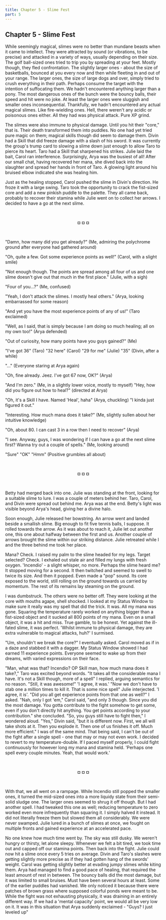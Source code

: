 ```yaml
---
title: Chapter 5 - Slime Fest
part: 5
---
```


## Chapter 5 - Slime Fest

While seemingly magical, slimes were no better than mundane beasts when it came to intellect. They were attracted by sound (or vibrations, to be precise) and attacked in a variety of ways, usually depending on their size. The golf ball-sized ones tried to trip you by spreading at your feet. Mostly though, they fled confrontation. The slightly larger ones - about the size of basketballs, bounced at you every now and then while fleeting in and out of your range. The larger ones, the size of large dogs and over, simply tried to crush everything in their path. Perhaps consume the target with the intention of suffocating them. We hadn't encountered anything larger than a pony. The most dangerous ones of the bunch were the bouncy balls, their speed and hit were no joke. At least the larger ones were sluggish and smaller ones inconsequential. Thankfully, we hadn't encountered any actual magical slimes. Like fire-wielding ones. Hell, there weren't any acidic or poisonous ones either. All they had was physical attack. Pure XP grind.

The slimes were also immune to physical damage. Until you hit their "core," that is. Their death transformed them into puddles. No one had yet tried pure magic on them; magical skills though did seem to damage them. Divin had a Skill that did freeze damage with a slash of his sword. It was currently the group's trump card to slowing a slime down just enough to allow Taro to pierce its heart. Taro had a Skill that sharpened his strikes. Julie laid the bait, Carol ran interference. Surprisingly, Arya was the busiest of all! After our small chat, having recovered her mana, she dived back into the slaughter and spread her hands in front of Taro. A glowing light around his bruised elbow indicated she was healing him.

Just as the healing stopped, Carol pushed the slime in Divin's direction. He froze it with a large swing. Taro took the opportunity to crack the fist-sized core and add a new pinkish puddle to the palette. They all came back, probably to recover their stamina while Julie went on to collect her arrows. I decided to have a go at the next slime.


<br />
<p style="text-align:center"><strong>¤ ¤ ¤</strong></p> 
<br />


"Damn, how many did you get already?" (Me, admiring the polychrome ground after everyone had gathered around)

"Oh, quite a few. Got some experience points as well!" (Carol, with a slight smile)

"Not enough though. The points are spread among all four of us and one slime doesn't give out that much in the first place." (Julie, with a sigh)

"Four of you...?" (Me, confused)

"Yeah, I don't attack the slimes. I mostly heal others." (Arya, looking embarrassed for some reason)

"And yet you have the most experience points of any of us!" (Taro exclaimed)

"Well, as I said, that is simply because I am doing so much healing; all on my own too!" (Arya defended)

"Out of curiosity, how many points have you guys gained?" (Me)

"I've got 36" (Taro) "32 here" (Carol) "29 for me" (Julie) "35" (Divin, after a while)

"..." (Everyone staring at Arya again)

"Oh, fine already. Jeez. I've got 67 now, OK?" (Arya)

"And I'm zero." (Me, in a slightly lower voice, mostly to myself) "Hey, how did you figure out how to heal?" (directed at Arya)

"Oh, it's a Skill I have. Named 'Heal', haha" (Arya, chuckling) "I kinda just figured it out."

"Interesting. How much mana does it take?" (Me, slightly sullen about her intuitive knowledge)

"Oh, about 80. I can cast 3 in a row then I need to recover" (Arya)

"I see. Anyway, guys, I was wondering if I can have a go at the next slime first? Wanna try out a couple of spells." (Me, looking around)

"Sure" "OK" "Hmm" (Positive grumbles all about)


<br />
 <p style="text-align:center"><strong>¤ ¤ ¤</strong></p> 
<br />


Betty had merged back into one. Julie was standing at the front, looking for a suitable slime to lure. I was a couple of meters behind her. Taro, Carol, and Divin were spread out behind me. Arya was at the end. Betty's light was visible beyond Arya's head, giving her a divine halo.

Soon enough, Julie released her bowstring. An arrow went and landed beside a smallish slime. Big enough to fit five tennis balls, I suppose. It rolled towards the arrow. As it was about to reach it, Julie let out another one, this one about halfway between the first and us. Another couple of arrows brought the slime within our striking distance. Julie retreated while I and the three behind me took her place.

Mana? Check. I raised my palm to the slime headed for my legs. Target selected? Check. I exhaled out stale air and filled my lungs with fresh oxygen. 'Incendio' - a slight whisper, no more. Perhaps the slime heard me? It stopped moving for a second. It then twitched and seemed to swell to twice its size. And then it popped. Even made a "pop" sound. Its core exposed to the world, still rolling on the ground towards us carried by momentum. The rest of its remains lay steaming on the ground.

I was dumbstruck. The others were no better off. They were looking at the core with mouths agape, shell shocked. I looked at my Status Window to make sure it really was my spell that did the trick. It was. All my mana was gone. Squaring the temperature rarely worked on anything bigger than a fist-sized object and it sucked all 800 points of my mana. Even on a small object, it was a hit and miss. True gamble, to be honest. Yet against the ill-fated slime, it was perfect. 'Whilst immune to physical damage, they are extra vulnerable to magical attacks, huh?' I surmised.

"Um, shouldn't we break the core?" I eventually asked. Carol moved as if in a daze and stabbed it with a dagger. My Status Window showed I had earned 11 experience points. Everyone seemed to wake up from their dreams, with varied expressions on their face.

"Man, what was that? Incendio? OP Skill man, how much mana does it take?," Taro was excited beyond words. "It takes all the considerable mana I have. It's not a Skill though, more of a spell" I replied, arguing semantics for no reason. "Still, it was awesome!" 'I agree, it was.' "Now we don't have to stab one a million times to kill it. That is some nice spell" Julie interjected. 'I agree, it is'. "Did you all get experience points from that one as well?" I asked. "Nah, only I got 'em," Carol said, "and only 3 though. Since you did the most damage. You gotta contribute to the fight somehow to get some, even if you don't directly hit anything. You get points according to your contribution." she concluded. "So, you guys still have to fight then," I wondered aloud. "Yes," Divin said, "but it is different now. First, we all will take shots at it. Then you explode it. Then one of us finishes it off. Much more efficient." I was of the same mind. That being said, I can't be out of the fight after a single spell - one that may or may not even work. I decided to revert to my temperature-double. If I paced myself properly, I could fight continuously for however long my mana and stamina held. 'Perhaps one spell every couple minutes. Yeah, that would work.'


<br />
 <p style="text-align:center"><strong>¤ ¤ ¤</strong></p> 
<br />


With that, we all went on a rampage. While Incendio still popped the smaller ones, it turned the mid-sized ones into a more liquidy state from their semi-solid sludge one. The larger ones seemed to shrug it off though. But I had another spell. I had tweaked this one as well; reducing temperature to zero worked even more infrequently than squaring it. I simply halved it instead. It did not literally freeze them but slowed them all considerably. We were never swamped. Julie lured in a bunch of slimes at once, we fought on multiple fronts and gained experience at an accelerated pace.

No one knew how much time went by. The sky was still dusky. We weren't hungry or thirsty, let alone sleepy. Whenever we felt a bit tired, we took time out and capped off our stamina points. Then back into the fight. Julie could now hit a slime once every 5 tries on average. Divin and Taro's slashes were getting slightly more precise as if they had gotten hang of the swords' weight. Carol was getting slightly better at evading jumpy slimes while kiting them. Arya had managed to find a good pace of healing, that required the least amount of rest in between. The bouncy balls did the most damage, but it was limited to small bruises. Must have been several hours at least. Some of the earlier puddles had vanished. We only noticed it because there were patches of brown grass where supposed colorful ponds were meant to be. While the fight was not exhausting physically, it was draining in an entirely different way. If we had a 'mental capacity' point, we would all be very low on it. It was in this situation that Arya suddenly exclaimed - "Guys? I just leveled up"


